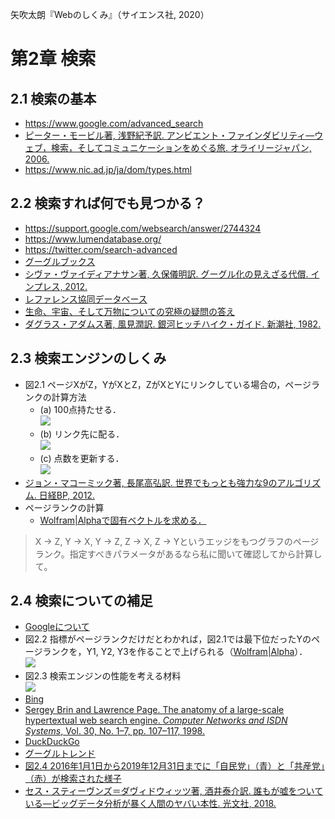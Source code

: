 矢吹太朗『Webのしくみ』（サイエンス社, 2020）

# 第2章 検索

## 2.1 検索の基本

- https://www.google.com/advanced_search
- [ピーター・モービル著, 浅野紀予訳. アンビエント・ファインダビリティ&mdash;ウェブ，検索，そしてコミュニケーションをめぐる旅. オライリージャパン, 2006.](https://calil.jp/book/4873112834)
- https://www.nic.ad.jp/ja/dom/types.html

## 2.2 検索すれば何でも見つかる？

- https://support.google.com/websearch/answer/2744324
- https://www.lumendatabase.org/
- https://twitter.com/search-advanced
- [グーグルブックス](https://books.google.co.jp)
- [シヴァ・ヴァイディアナサン著, 久保儀明訳. グーグル化の見えざる代償. インプレス, 2012.](https://calil.jp/book/4844331434)
- [レファレンス協同データベース](https://crd.ndl.go.jp)
- [生命、宇宙、そして万物についての究極の疑問の答え](https://www.google.com/search?q=%E7%94%9F%E5%91%BD%E3%80%81%E5%AE%87%E5%AE%99%E3%80%81%E3%81%9D%E3%81%97%E3%81%A6%E4%B8%87%E7%89%A9%E3%81%AB%E3%81%A4%E3%81%84%E3%81%A6%E3%81%AE%E7%A9%B6%E6%A5%B5%E3%81%AE%E7%96%91%E5%95%8F%E3%81%AE%E7%AD%94%E3%81%88)
- [ダグラス・アダムス著, 風見潤訳. 銀河ヒッチハイク・ガイド. 新潮社, 1982.](https://calil.jp/search?q=%E9%8A%80%E6%B2%B3%E3%83%92%E3%83%83%E3%83%81%E3%83%8F%E3%82%A4%E3%82%AF%E3%83%BB%E3%82%AC%E3%82%A4%E3%83%89)

## 2.3 検索エンジンのしくみ

- 図2.1 ページXがZ，YがXとZ，ZがXとYにリンクしている場合の，ページランクの計算方法
  - (a) 100点持たせる．<br>![](figures/02-1a.svg)
  - (b) リンク先に配る．<br>![](figures/02-1b.svg)
  - (c) 点数を更新する．<br>![](figures/02-1c.svg)
- [ジョン・マコーミック著, 長尾高弘訳. 世界でもっとも強力な9のアルゴリズム. 日経BP, 2012.](https://calil.jp/book/482228493X)
- ページランクの計算
    - [Wolfram|Alphaで固有ベクトルを求める．](https://www.wolframalpha.com/input?i2d=true&i=%7B%7B0%2CDivide%5B1%2C2%5D%2CDivide%5B1%2C2%5D%7D%2C%7B0%2C0%2CDivide%5B1%2C2%5D%7D%2C%7B1%2CDivide%5B1%2C2%5D%2C0%7D%7D&lang=ja)

> X -> Z, Y -> X, Y -> Z, Z -> X, Z -> Yというエッジをもつグラフのページランク。指定すべきパラメータがあるなら私に聞いて確認してから計算して。

## 2.4 検索についての補足

- [Googleについて](https://web.archive.org/web/20250327091737/https://about.google/)
- 図2.2 指標がページランクだけだとわかれば，図2.1では最下位だったYのページランクを，Y1, Y2, Y3を作ることで上げられる（[Wolfram|Alpha](https://www.wolframalpha.com/input?i=%7B%7B0%2C1%2F5%2C1%2F2%2C0%2C0%2C0%7D%2C%7B0%2C0%2C1%2F2%2C1%2F3%2C1%2F3%2C1%2F3%7D%2C%7B1%2C1%2F5%2C0%2C0%2C0%2C0%7D%2C%7B0%2C1%2F5%2C0%2C0%2C1%2F3%2C1%2F3%7D%2C%7B0%2C1%2F5%2C0%2C1%2F3%2C0%2C1%2F3%7D%2C%7B0%2C1%2F5%2C0%2C1%2F3%2C1%2F3%2C0%7D%7D&lang=ja)）．<br>![](figures/02-2.svg)
- 図2.3 検索エンジンの性能を考える材料<br>![](figures/02-3.svg)
- [Bing](https://www.bing.com)
- [Sergey Brin and Lawrence Page. The anatomy of a large-scale hypertextual web search engine. <em>Computer Networks and ISDN Systems</em>, Vol. 30, No. 1&ndash;7, pp. 107&ndash;117, 1998.](http://infolab.stanford.edu/~backrub/google.html)
- [DuckDuckGo](https://duckduckgo.com)
- [グーグルトレンド](https://trends.google.co.jp)
- [図2.4 2016年1月1日から2019年12月31日までに「自民党」（青）と「共産党」（赤）が検索された様子](https://trends.google.co.jp/trends/explore?q=%E8%87%AA%E6%B0%91%E5%85%9A,%E5%85%B1%E7%94%A3%E5%85%9A&geo=JP&date=2016-01-01%202019-12-31)
- [セス・スティーヴンズ＝ダヴィドウィッツ著, 酒井泰介訳. 誰もが嘘をついている&mdash;ビッグデータ分析が暴く人間のヤバい本性. 光文社, 2018.](https://calil.jp/book/4334962165)

